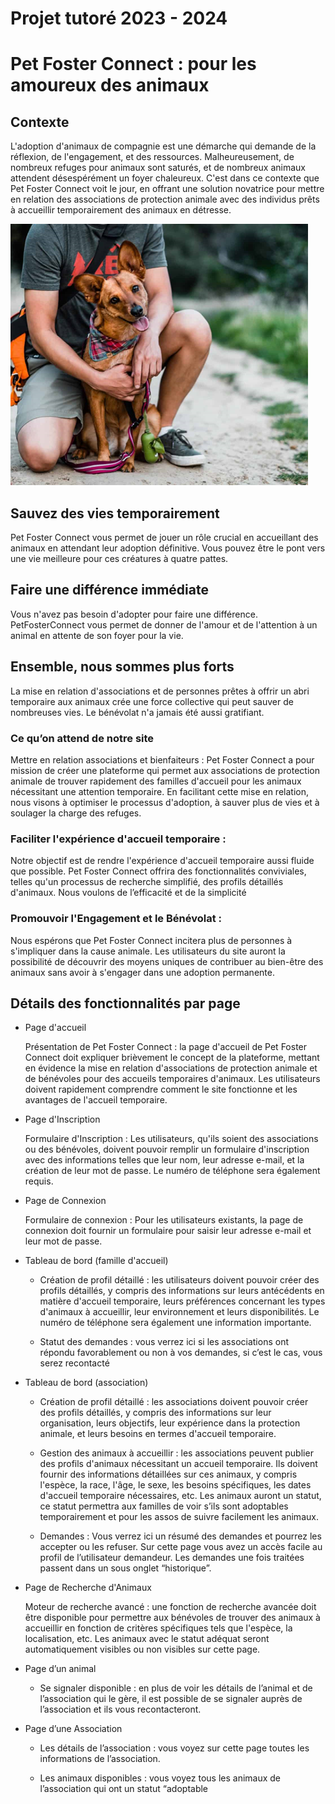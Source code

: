 # Projet tutoré 2023 - 2024 
# Pet Foster Connect : pour les amoureux des animaux


## Contexte

L'adoption d'animaux de compagnie est une démarche qui demande de la réflexion, de l'engagement, et des ressources. Malheureusement, de nombreux refuges pour animaux sont saturés, et de nombreux animaux attendent désespérément un foyer chaleureux. C'est dans ce contexte que Pet Foster Connect voit le jour, en offrant une solution novatrice pour mettre en relation des associations de protection animale avec des individus prêts à accueillir temporairement des animaux en détresse.

![Alt text](image.png)

## Sauvez des vies temporairement
Pet Foster Connect vous permet de jouer un rôle crucial en accueillant des animaux en attendant leur adoption définitive. Vous pouvez être le pont vers une vie meilleure pour ces créatures à quatre pattes.

## Faire une différence immédiate 
Vous n'avez pas besoin d'adopter pour faire une différence. PetFosterConnect vous permet de donner de l'amour et de l'attention à un animal en attente de son foyer pour la vie.

## Ensemble, nous sommes plus forts
La mise en relation d'associations et de personnes prêtes à offrir un abri temporaire aux animaux crée une force collective qui peut sauver de nombreuses vies. Le bénévolat n'a jamais été aussi gratifiant.

### Ce qu’on attend de notre site
Mettre en relation associations et bienfaiteurs : 
Pet Foster Connect a pour mission de créer une plateforme qui permet aux associations de protection animale de trouver rapidement des familles d'accueil pour les animaux nécessitant une attention temporaire. En facilitant cette mise en relation, nous visons à optimiser le processus d'adoption, à sauver plus de vies et à soulager la charge des refuges.

### Faciliter l'expérience d'accueil temporaire : 
Notre objectif est de rendre l'expérience d'accueil temporaire aussi fluide que possible. Pet Foster Connect offrira des fonctionnalités conviviales, telles qu'un processus de recherche simplifié, des profils détaillés d'animaux. Nous voulons de l’efficacité et de la simplicité

### Promouvoir l'Engagement et le Bénévolat : 
Nous espérons que Pet Foster Connect incitera plus de personnes à s'impliquer dans la cause animale. Les utilisateurs du site auront la possibilité de découvrir des moyens uniques de contribuer au bien-être des animaux sans avoir à s'engager dans une adoption permanente.

	
## Détails des fonctionnalités par page

- Page d'accueil

  Présentation de Pet Foster Connect : la page d'accueil de Pet Foster Connect doit expliquer brièvement le concept de la plateforme, mettant en évidence la mise en relation d'associations de protection animale et de bénévoles pour des accueils temporaires d'animaux. Les utilisateurs doivent rapidement comprendre comment le site fonctionne et les avantages de l'accueil temporaire.

- Page d'Inscription

  Formulaire d'Inscription : Les utilisateurs, qu'ils soient des associations ou des bénévoles, doivent pouvoir remplir un formulaire d'inscription avec des informations telles que leur nom, leur adresse e-mail, et la création de leur mot de passe. Le numéro de téléphone sera également requis.


- Page de Connexion

  Formulaire de connexion : Pour les utilisateurs existants, la page de connexion doit fournir un formulaire pour saisir leur adresse e-mail et leur mot de passe.

- Tableau de bord (famille d'accueil)
  - Création de profil détaillé : les utilisateurs doivent pouvoir créer des profils détaillés, y compris des informations sur leurs antécédents en matière d'accueil temporaire, leurs préférences concernant les types d'animaux à accueillir, leur environnement et leurs disponibilités. Le numéro de téléphone sera également une information importante. 

  - Statut des demandes : vous verrez ici si les associations ont répondu favorablement ou non à vos demandes, si c’est le cas, vous serez recontacté

- Tableau de bord (association)
  - Création de profil détaillé : les associations doivent pouvoir créer des profils détaillés, y compris des informations sur leur organisation, leurs objectifs, leur expérience dans la protection animale, et leurs besoins en termes d'accueil temporaire. 

  - Gestion des animaux à accueillir : les associations peuvent publier des profils d'animaux nécessitant un accueil temporaire. Ils doivent fournir des informations détaillées sur ces animaux, y compris l'espèce, la race, l'âge, le sexe, les besoins spécifiques, les dates d'accueil temporaire nécessaires, etc. Les animaux auront un statut, ce statut permettra aux familles de voir s’ils sont adoptables temporairement et pour les assos de suivre facilement les animaux.

  - Demandes : Vous verrez ici un résumé des demandes et pourrez les accepter ou les refuser. Sur cette page vous avez un accès facile au profil de l’utilisateur demandeur. Les demandes une fois traitées passent dans un sous onglet “historique”.

- Page de Recherche d'Animaux

  Moteur de recherche avancé : une fonction de recherche avancée doit être disponible pour permettre aux bénévoles de trouver des animaux à accueillir en fonction de critères spécifiques tels que l'espèce, la localisation, etc. Les animaux avec le statut adéquat seront automatiquement visibles ou non visibles sur cette page.

- Page d’un animal
  - Se signaler disponible : en plus de voir les détails de l’animal et de l’association qui le gère, il est possible de se signaler auprès de l’association et ils vous recontacteront.

- Page d’une Association
  - Les détails de l’association : vous voyez sur cette page toutes les informations de l’association.

  - Les animaux disponibles : vous voyez tous les animaux de l’association qui ont un statut “adoptable

